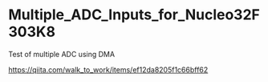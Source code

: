 # Multiple_ADC_Inputs_for_Nucleo32F303K8

Test of multiple ADC using DMA

https://qiita.com/walk_to_work/items/ef12da8205f1c66bff62
